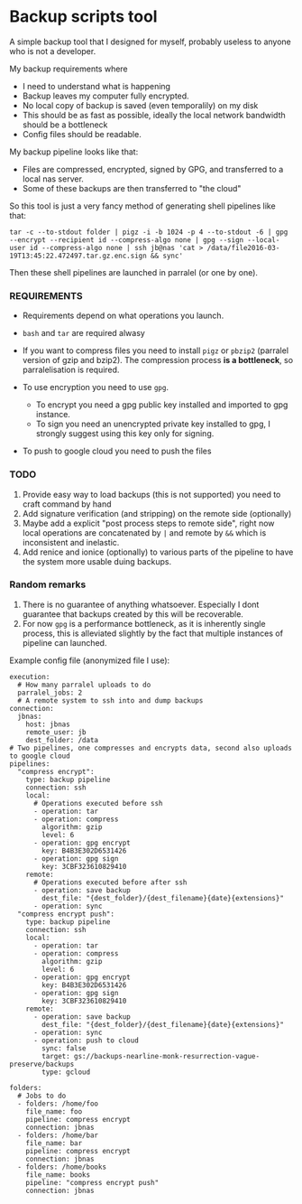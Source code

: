 Backup scripts tool
===================

A simple backup tool that I designed for myself, probably useless to anyone 
who is not a developer. 

My backup requirements where 

* I need to understand what is happening
* Backup leaves my computer fully encrypted.
* No local copy of backup is saved (even temporalily) on my disk 
* This should be as fast as possible, ideally the local network bandwidth 
  should be a bottleneck
* Config files should be readable.  


My backup pipeline looks like that: 

* Files are compressed, encrypted, signed by GPG, and transferred to a local 
  nas server. 
* Some of these backups are then transferred to "the cloud"
 
So this tool is just a very fancy method of generating shell pipelines 
like that: 

    tar -c --to-stdout folder | pigz -i -b 1024 -p 4 --to-stdout -6 | gpg --encrypt --recipient id --compress-algo none | gpg --sign --local-user id --compress-algo none | ssh jb@nas 'cat > /data/file2016-03-19T13:45:22.472497.tar.gz.enc.sign && sync'
    
Then these shell pipelines are launched in parralel (or one by one).

### REQUIREMENTS

* Requirements depend on what operations you launch. 
* `bash` and `tar` are required alwasy
* If you want to compress files you need to install `pigz` or `pbzip2` 
  (parralel version of gzip and bzip2). The compression process 
  **is a bottleneck**, so parralelisation is required. 
* To use encryption you need to use ``gpg``.
 
    * To encrypt you need a gpg public key installed and imported to gpg instance. 
    * To sign you need an unencrypted private key installed to gpg, I strongly 
      suggest using this key only for signing. 
* To push to google cloud you need to push the files 
   
### TODO

1. Provide easy way to load backups (this is not supported) you need to 
   craft command by hand 
2. Add signature verification (and stripping) on the remote side (optionally)
3. Maybe add a explicit "post process steps to remote side", right now local 
   operations are concatenated by `|` and remote by `&&` which is inconsistent
   and inelastic. 
4. Add renice and ionice (optionally) to various parts of the pipeline to 
   have the system more usable duing backups. 
   
### Random remarks 
  
1. There is no guarantee of anything whatsoever. Especially I dont guarantee 
   that backups created by this will be recoverable. 
2. For now ``gpg`` is a performance bottleneck, as it is inherently single 
   process, this is alleviated slightly by the fact that multiple instances
   of pipeline can launched.    
 
Example config file (anonymized file I use): 
    
    execution:
      # How many parralel uploads to do 
      parralel_jobs: 2
      # A remote system to ssh into and dump backups
    connection:
      jbnas:
        host: jbnas
        remote_user: jb
        dest_folder: /data        
    # Two pipelines, one compresses and encrypts data, second also uploads to google cloud          
    pipelines:
      "compress encrypt":
        type: backup pipeline
        connection: ssh
        local:
          # Operations executed before ssh
          - operation: tar
          - operation: compress
            algorithm: gzip
            level: 6
          - operation: gpg encrypt
            key: B4B3E302D6531426
          - operation: gpg sign
            key: 3CBF323610829410
        remote:
          # Operations executed before after ssh
          - operation: save backup
            dest_file: "{dest_folder}/{dest_filename}{date}{extensions}"
          - operation: sync
      "compress encrypt push":
        type: backup pipeline
        connection: ssh
        local:
          - operation: tar
          - operation: compress
            algorithm: gzip
            level: 6
          - operation: gpg encrypt
            key: B4B3E302D6531426
          - operation: gpg sign
            key: 3CBF323610829410
        remote:
          - operation: save backup
            dest_file: "{dest_folder}/{dest_filename}{date}{extensions}"
          - operation: sync
          - operation: push to cloud
            sync: false
            target: gs://backups-nearline-monk-resurrection-vague-preserve/backups
            type: gcloud
    
    folders:
      # Jobs to do 
      - folders: /home/foo
        file_name: foo
        pipeline: compress encrypt
        connection: jbnas
      - folders: /home/bar
        file_name: bar
        pipeline: compress encrypt
        connection: jbnas
      - folders: /home/books
        file_name: books
        pipeline: "compress encrypt push"
        connection: jbnas
